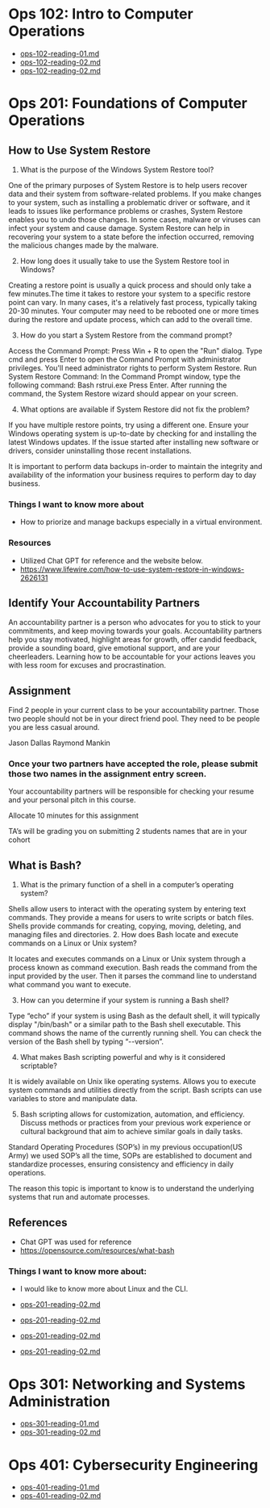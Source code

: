 # Ops 102: Intro to Computer Operations

- [ops-102-reading-01.md](ops-102-reading-01.md)
- [ops-102-reading-02.md](ops-102-reading-02.md)
- [ops-102-reading-02.md](ops-102-reading-02.md)

# Ops 201: Foundations of Computer Operations

## How to Use System Restore

1. What is the purpose of the Windows System Restore tool?

One of the primary purposes of System Restore is to help users recover data and  their system from software-related problems. If you make changes to your system, such as installing a problematic driver or software, and it leads to issues like performance problems or crashes, System Restore enables you to undo those changes. In some cases, malware or viruses can infect your system and cause damage. System Restore can help in recovering your system to a state before the infection occurred, removing the malicious changes made by the malware.

2. How long does it usually take to use the System Restore tool in Windows?

Creating a restore point is usually a quick process and should only take a few minutes.The time it takes to restore your system to a specific restore point can vary. In many cases, it's a relatively fast process, typically taking 20-30 minutes. Your computer may need to be rebooted one or more times during the restore and update process, which can add to the overall time.

3. How do you start a System Restore from the command prompt?

Access the Command Prompt:
Press Win + R to open the "Run" dialog.
Type cmd and press Enter to open the Command Prompt with administrator privileges. You'll need administrator rights to perform System Restore.
Run System Restore Command:
In the Command Prompt window, type the following command:
Bash 
rstrui.exe
Press Enter.
After running the command, the System Restore wizard should appear on your screen.

4. What options are available if System Restore did not fix the problem?

If you have multiple restore points, try using a different one. Ensure your Windows operating system is up-to-date by checking for and installing the latest Windows updates.  If the issue started after installing new software or drivers, consider uninstalling those recent installations. 

It is important to perform data backups in-order to maintain the integrity and availability of the information your business requires to perform day to day business.

### Things I want to know more about
- How to priorize and manage backups especially in a virtual environment.
### Resources 
- Utilized Chat GPT for reference and the website below.
- https://www.lifewire.com/how-to-use-system-restore-in-windows-2626131

## Identify Your Accountability Partners

An accountability partner is a person who advocates for you to stick to your commitments, and keep moving towards your goals. Accountability partners help you stay motivated, highlight areas for growth, offer candid feedback, provide a sounding board, give emotional support, and are your cheerleaders. Learning how to be accountable for your actions leaves you with less room for excuses and procrastination.

## Assignment

Find 2 people in your current class to be your accountability partner.
Those two people should not be in your direct friend pool. They need to be people you are less casual around.

Jason Dallas
Raymond Mankin


### Once your two partners have accepted the role, please submit those two names in the assignment entry screen.

Your accountability partners will be responsible for checking your resume and your personal pitch in this course.


Allocate 10 minutes for this assignment

TA’s will be grading you on submitting 2 students names that are in your cohort

## What is Bash?

1. What is the primary function of a shell in a computer’s operating system? 

Shells allow users to interact with the operating system by entering text commands. They provide a means for users to write scripts or batch files. Shells provide commands for creating, copying, moving, deleting, and managing files and directories.
2. How does Bash locate and execute commands on a Linux or Unix system? 

It locates and executes commands on a Linux or Unix system through a process known as command execution. Bash reads the command from the input provided by the user. Then it parses the command line to understand what command you want to execute. 

3. How can you determine if your system is running a Bash shell?

Type “echo” if your system is using Bash as the default shell, it will typically display "/bin/bash" or a similar path to the Bash shell executable. This command shows the name of the currently running shell. You can check the version of the Bash shell by typing “--version”.

4. What makes Bash scripting powerful and why is it considered scriptable?

It is widely available on Unix like operating systems. Allows you to execute system commands and utilities directly from the script. Bash scripts can use variables to store and manipulate data. 

5. Bash scripting allows for customization, automation, and efficiency. Discuss methods or practices from your previous work experience or cultural background that aim to achieve similar goals in daily tasks. 

Standard Operating Procedures (SOP’s) in my previous occupation(US Army) we used SOP’s all the time, SOPs are established to document and standardize processes, ensuring consistency and efficiency in daily operations.

The reason this topic is important to know is to understand the underlying systems that run and automate processes.

## References

- Chat GPT was used for reference
- https://opensource.com/resources/what-bash

### Things I want to know more about:
- I would like to know more about Linux and the CLI.

- [ops-201-reading-02.md](ops-201-reading-03.md)
- [ops-201-reading-02.md](ops-201-reading-04.md)
- [ops-201-reading-02.md](ops-201-reading-05.md)
- [ops-201-reading-02.md](ops-201-reading-06.md)

# Ops 301: Networking and Systems Administration

- [ops-301-reading-01.md](ops-301-reading-01.md)
- [ops-301-reading-02.md](ops-301-reading-02.md)

# Ops 401: Cybersecurity Engineering

- [ops-401-reading-01.md](ops-401-reading-01.md)
- [ops-401-reading-02.md](ops-401-reading-02.md)
